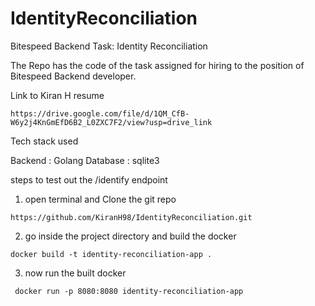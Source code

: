 # IdentityReconciliation
Bitespeed Backend Task: Identity Reconciliation

The Repo has the code of the task assigned for hiring to the position of Bitespeed Backend developer.

Link to Kiran H resume 
```
https://drive.google.com/file/d/1QM_CfB-W6y2j4KnGmEfD6B2_L0ZXC7F2/view?usp=drive_link
```

Tech stack used

Backend : Golang
Database : sqlite3 

steps to test out the /identify endpoint

1. open terminal and Clone the git repo 
```
https://github.com/KiranH98/IdentityReconciliation.git
```

2. go inside the project directory and build the docker 
```
docker build -t identity-reconciliation-app . 
```

3. now run the built docker 
```
 docker run -p 8080:8080 identity-reconciliation-app
```

